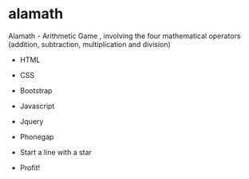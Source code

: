 # alamath
Alamath - Arithmetic Game , involving the four mathematical operators (addition, subtraction, multiplication and division)
* HTML 
* CSS 
* Bootstrap 
* Javascript 
* Jquery 
* Phonegap

* Start a line with a star
* Profit!